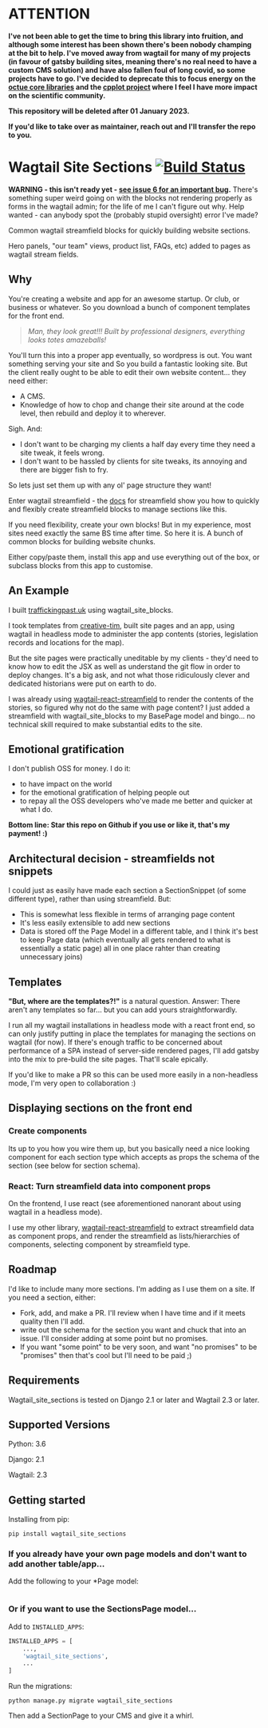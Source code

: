 # ATTENTION
**I've not been able to get the time to bring this library into fruition, and although some interest has been shown there's been nobody champing at the bit to help. I've moved away from wagtail for many of my projects (in favour of gatsby building sites, meaning there's no real need to have a custom CMS solution) and have also fallen foul of long covid, so some projects have to go. I've decided to deprecate this to focus energy on the [octue core libraries](https://github.com/octue) and the [cpplot project](https://github.com/thclark/cpplot) where I feel I have more impact on the scientific community.**

**This repository will be deleted after 01 January 2023.**

**If you'd like to take over as maintainer, reach out and I'll transfer the repo to you.**


# Wagtail Site Sections [![Build Status](https://travis-ci.com/thclark/wagtail_site_sections.svg?branch=master)](https://travis-ci.com/thclark/wagtail_site_sections)

**WARNING - this isn't ready yet - [see issue 6 for an important bug](https://github.com/thclark/wagtail_site_sections/issues/6).** There's something super weird going on with the blocks not rendering properly as forms in the wagtail admin; for the life of me I can't figure out why. Help wanted - can anybody spot the (probably stupid oversight) error I've made?

Common wagtail streamfield blocks for quickly building website sections.

Hero panels, "our team" views, product list, FAQs, etc) added to pages as wagtail stream fields.


## Why

You're creating a website and app for an awesome startup. Or club, or business or whatever. So you download a bunch of
component templates for the front end.

> *Man, they look great!!! Built by professional designers, everything looks totes amazeballs!*

You'll turn this into a proper app eventually, so wordpress is out. You want something serving your site and 
So you build a fantastic looking site. But the client really ought to be able to edit their own website content... 
they need either:
- A CMS.
- Knowledge of how to chop and change their site around at the code level, then rebuild and deploy it to wherever.

Sigh. And:
- I don't want to be charging my clients a half day every time they need a site tweak, it feels wrong.
- I don't want to be hassled by clients for site tweaks, its annoying and there are bigger fish to fry.

So lets just set them up with any ol' page structure they want!

Enter wagtail streamfield - the [docs]() for streamfield show you how to quickly and flexibly create streamfield blocks
to manage sections like this.

If you need flexibility, create your own blocks! But in my experience, most sites need exactly the same BS time after time.
So here it is. A bunch of common blocks for building website chunks.

Either copy/paste them, install this app and use everything out of the box, or subclass blocks from this app to customise.


## An Example

I built [traffickingpast.uk](TODO) using wagtail_site_blocks.  

I took templates from [creative-tim](https://www.creative-tim.com/product/material-kit-pro-react), built site pages
and an app, using wagtail in headless mode to administer the app contents (stories, legislation records and locations
for the map).

But the site pages were practically uneditable by my clients - they'd need to know how to edit the JSX as well as
understand the git flow in order to deploy changes. It's a big ask, and not what those ridiculously clever and dedicated
historians were put on earth to do.

I was already using [wagtail-react-streamfield](TODO) to render the contents of the stories, so figured why not do the same
with page content? I just added a streamfield with wagtail_site_blocks to my BasePage model and bingo... no technical
skill required to make substantial edits to the site.


## Emotional gratification

I don't publish OSS for money. I do it:
 - to have impact on the world
 - for the emotional gratification of helping people out
 - to repay all the OSS developers who've made me better and quicker at what I do.

**Bottom line: Star this repo on Github if you use or like it, that's my payment! :)** 


## Architectural decision - streamfields not snippets

I could just as easily have made each section a SectionSnippet (of some different type), rather than using streamfield. But:
 - This is somewhat less flexible in terms of arranging page content
 - It's less easily extensible to add new sections
 - Data is stored off the Page Model in a different table, and I think it's best to keep Page data (which eventually all
 gets rendered to what is essentially a static page) all in one place rahter than creating unnecessary joins)


## Templates

**"But, where are the templates?!"** is a natural question. Answer: There aren't any templates so far... but you can add
yours straightforwardly.

I run all my wagtail installations in headless mode with a react front end, so can only justify putting in place the
templates for managing the sections on wagtail (for now). If there's enough traffic to be concerned about performance of
a SPA instead of server-side rendered pages, I'll add gatsby into the mix to pre-build the site pages.
That'll scale epically.

If you'd like to make a PR so this can be used more easily in a non-headless mode, I'm very open to collaboration :)


## Displaying sections on the front end

### Create components

Its up to you how you wire them up, but you basically need a nice looking component for each section type which accepts
as props the schema of the section (see below for section schema).

### React: Turn streamfield data into component props

On the frontend, I use react (see aforementioned nanorant about using wagtail in a headless mode). 

I use my other library, [wagtail-react-streamfield]() to extract streamfield data as component props, and render the 
streamfield as lists/hierarchies of components, selecting component by streamfield type.


## Roadmap

I'd like to include many more sections. I'm adding as I use them on a site. If you need a section, either:
- Fork, add, and make a PR. I'll review when I have time and if it meets quality then I'll add.
- write out the schema for the section you want and chuck that into an issue. I'll consider adding at some point but no promises.
- If you want "some point" to be very soon, and want "no promises" to be "promises" then that's cool but I'll need to be paid ;)


## Requirements

Wagtail_site_sections is tested on Django 2.1 or later and Wagtail 2.3 or later.


## Supported Versions

Python: 3.6

Django: 2.1

Wagtail: 2.3


## Getting started

Installing from pip:

```
pip install wagtail_site_sections
```

### If you already have your own page models and don't want to add another table/app...
Add the following to your *Page model:
```
```

### Or if you want to use the SectionsPage model...

Add to `INSTALLED_APPS`:
```python
INSTALLED_APPS = [
    ...,
    'wagtail_site_sections',
    ...
]
```
Run the migrations:
```
python manage.py migrate wagtail_site_sections
```
Then add a SectionPage to your CMS and give it a whirl.

